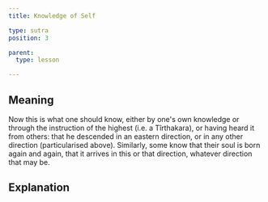 ```yaml
---
title: Knowledge of Self

type: sutra
position: 3

parent:
  type: lesson

---
```


## Meaning

Now this is what one should know, either by one's own knowledge or through the instruction of the highest (i.e. a Tîrthakara), or having heard it from others: that he descended in an eastern direction, or in any other direction (particularised above). Similarly, some know that their soul is born again and again, that it arrives in this or that direction, whatever direction that may be.

## Explanation